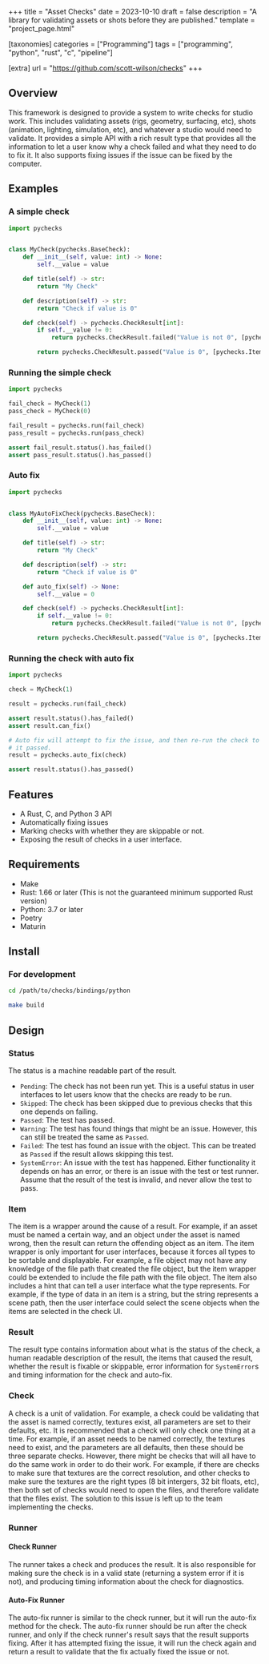 +++
title = "Asset Checks"
date = 2023-10-10
draft = false
description = "A library for validating assets or shots before they are published."
template = "project_page.html"

[taxonomies]
categories = ["Programming"]
tags = ["programming", "python", "rust", "c", "pipeline"]

[extra]
url = "https://github.com/scott-wilson/checks"
+++

Overview
--------

This framework is designed to provide a system to write checks for studio work.
This includes validating assets (rigs, geometry, surfacing, etc), shots
(animation, lighting, simulation, etc), and whatever a studio would need to
validate. It provides a simple API with a rich result type that provides all the
information to let a user know why a check failed and what they need to do to
fix it. It also supports fixing issues if the issue can be fixed by the
computer.

Examples
--------

### A simple check

```python
import pychecks


class MyCheck(pychecks.BaseCheck):
    def __init__(self, value: int) -> None:
        self.__value = value

    def title(self) -> str:
        return "My Check"

    def description(self) -> str:
        return "Check if value is 0"

    def check(self) -> pychecks.CheckResult[int]:
        if self.__value != 0:
            return pychecks.CheckResult.failed("Value is not 0", [pychecks.Item(self.__value)])

        return pychecks.CheckResult.passed("Value is 0", [pychecks.Item(self.__value)])
```

### Running the simple check

```python
import pychecks

fail_check = MyCheck(1)
pass_check = MyCheck(0)

fail_result = pychecks.run(fail_check)
pass_result = pychecks.run(pass_check)

assert fail_result.status().has_failed()
assert pass_result.status().has_passed()
```

### Auto fix

```python
import pychecks


class MyAutoFixCheck(pychecks.BaseCheck):
    def __init__(self, value: int) -> None:
        self.__value = value

    def title(self) -> str:
        return "My Check"

    def description(self) -> str:
        return "Check if value is 0"

    def auto_fix(self) -> None:
        self.__value = 0

    def check(self) -> pychecks.CheckResult[int]:
        if self.__value != 0:
            return pychecks.CheckResult.failed("Value is not 0", [pychecks.Item(self.__value)], can_fix=True)

        return pychecks.CheckResult.passed("Value is 0", [pychecks.Item(self.__value)])
```

### Running the check with auto fix

```python
import pychecks

check = MyCheck(1)

result = pychecks.run(fail_check)

assert result.status().has_failed()
assert result.can_fix()

# Auto fix will attempt to fix the issue, and then re-run the check to validate
# it passed.
result = pychecks.auto_fix(check)

assert result.status().has_passed()
```

Features
--------

- A Rust, C, and Python 3 API
- Automatically fixing issues
- Marking checks with whether they are skippable or not.
- Exposing the result of checks in a user interface.

Requirements
------------

- Make
- Rust: 1.66 or later (This is not the guaranteed minimum supported Rust
  version)
- Python: 3.7 or later
- Poetry
- Maturin

Install
-------

### For development

```bash
cd /path/to/checks/bindings/python

make build
```

Design
------

### Status

The status is a machine readable part of the result.

- `Pending`: The check has not been run yet. This is a useful status in user
  interfaces to let users know that the checks are ready to be run.
- `Skipped`: The check has been skipped due to previous checks that this one
  depends on failing.
- `Passed`: The test has passed.
- `Warning`: The test has found things that might be an issue. However, this
  can still be treated the same as `Passed`.
- `Failed`: The test has found an issue with the object. This can be treated as
  `Passed` if the result allows skipping this test.
- `SystemError`: An issue with the test has happened. Either functionality it
  depends on has an error, or there is an issue with the test or test runner.
  Assume that the result of the test is invalid, and never allow the test to
  pass.

### Item

The item is a wrapper around the cause of a result. For example, if an asset
must be named a certain way, and an object under the asset is named wrong, then
the result can return the offending object as an item. The item wrapper is only
important for user interfaces, because it forces all types to be sortable and
displayable. For example, a file object may not have any knowledge of the file
path that created the file object, but the item wrapper could be extended to
include the file path with the file object. The item also includes a hint that
can tell a user interface what the type represents. For example, if the type of
data in an item is a string, but the string represents a scene path, then the
user interface could select the scene objects when the items are selected in the
check UI.

### Result

The result type contains information about what is the status of the check, a
human readable description of the result, the items that caused the result,
whether the result is fixable or skippable, error information for `SystemError`s
and timing information for the check and auto-fix.

### Check

A check is a unit of validation. For example, a check could be validating that
the asset is named correctly, textures exist, all parameters are set to their
defaults, etc. It is recommended that a check will only check one thing at a
time. For example, if an asset needs to be named correctly, the textures need to
exist, and the parameters are all defaults, then these should be three separate
checks. However, there might be checks that will all have to do the same work in
order to do their work. For example, if there are checks to make sure that
textures are the correct resolution, and other checks to make sure the textures
are the right types (8 bit intergers, 32 bit floats, etc), then both set of
checks would need to open the files, and therefore validate that the files
exist. The solution to this issue is left up to the team implementing the
checks.

### Runner

#### Check Runner

The runner takes a check and produces the result. It is also responsible for
making sure the check is in a valid state (returning a system error if it is
not), and producing timing information about the check for diagnostics.

#### Auto-Fix Runner

The auto-fix runner is similar to the check runner, but it will run the
auto-fix method for the check. The auto-fix runner should be run after the check
runner, and only if the check runner's result says that the result supports
fixing. After it has attempted fixing the issue, it will run the check again and
return a result to validate that the fix actually fixed the issue or not.
